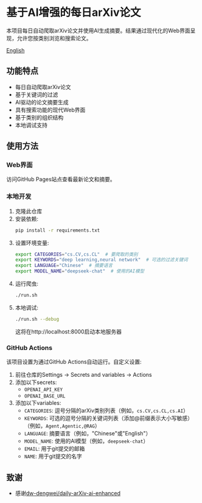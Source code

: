 # 基于AI增强的每日arXiv论文

本项目每日自动爬取arXiv论文并使用AI生成摘要。结果通过现代化的Web界面呈现，允许您按类别浏览和搜索论文。

[English](./README.md)

## 功能特点

- 每日自动爬取arXiv论文
- 基于关键词的过滤
- AI驱动的论文摘要生成
- 具有搜索功能的现代Web界面
- 基于类别的组织结构
- 本地调试支持

## 使用方法

### Web界面
访问GitHub Pages站点查看最新论文和摘要。

### 本地开发
1. 克隆此仓库
2. 安装依赖:
   ```bash
   pip install -r requirements.txt
   ```
3. 设置环境变量:
   ```bash
   export CATEGORIES="cs.CV,cs.CL"  # 要爬取的类别
   export KEYWORDS="deep learning,neural network"  # 可选的过滤关键词
   export LANGUAGE="Chinese"  # 摘要语言
   export MODEL_NAME="deepseek-chat"  # 使用的AI模型
   ```
4. 运行爬虫:
   ```bash
   ./run.sh
   ```
5. 本地调试:
   ```bash
   ./run.sh --debug
   ```
   这将在http://localhost:8000启动本地服务器

### GitHub Actions
该项目设置为通过GitHub Actions自动运行。自定义设置:

1. 前往仓库的Settings -> Secrets and variables -> Actions
2. 添加以下secrets:
   - `OPENAI_API_KEY`
   - `OPENAI_BASE_URL`
3. 添加以下variables:
   - `CATEGORIES`: 逗号分隔的arXiv类别列表（例如，`cs.CV,cs.CL,cs.AI`）
   - `KEYWORDS`: 可选的逗号分隔的关键词列表（添加@前缀表示大小写敏感）（例如，`Agent,Agentic,@RAG`）
   - `LANGUAGE`: 摘要语言（例如，"Chinese"或"English"）
   - `MODEL_NAME`: 使用的AI模型（例如，`deepseek-chat`）
   - `EMAIL`: 用于git提交的邮箱
   - `NAME`: 用于git提交的名字

## 致谢

- 感谢[dw-dengwei/daily-arXiv-ai-enhanced](https://github.com/dw-dengwei/daily-arXiv-ai-enhanced) 